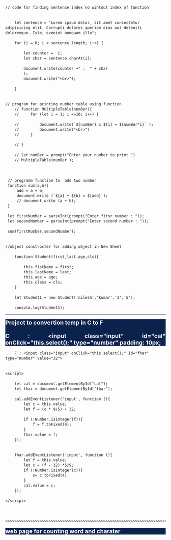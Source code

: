     // code for finding sentence index no wihtout index of function 


        let sentence = "Lorem ipsum dolor, sit amet consectetur adipisicing elit. Corrupti dolores aperiam eius aut deleniti doloremque. Iste, eveniet numquam illo";

        for (i = 0; i < sentence.length; i++) {
            
            let counter =  i;
            let char = sentence.charAt(i);

            document.write(counter +" :  " + char 
            );
            document.write("<br>");
            
        }


    // program for printing number table using function
        // function MultipleTable(numBer){
        //     for (let i = 1; i <=10; i++) {
                
        //         document.write(`${numBer} x ${i} = ${numBer*i}` );
        //         document.write("<br>")
        //     }

        // }

        // let numBer = prompt("Enter your number to print ")
        // MultipleTable(numBer );



     // programm function to  add two number  
     function sum(a,b){
         add = a + b;
         document.write (`${a} + ${b} = ${add}`);
         // document.write (a + b);
     }
     
     let firstNumber = parseInt(prompt("Enter firsr number : "));
     let secondNumber = parseInt(prompt("Enter second number : "));

     sum(firstNumber,secondNumber);

     
    //object constrocter for adding object in New Sheet

        function Student(first,last,age,cls){

            this.fistName = first;
            this.lastName = last;
            this.age = age;
            this.class = cls;
        }

        let Student1 = new Student('nilesh','kumar','3','5');

        console.log(Student1);


__________________________

Project to convertion temp in C to F <br><br>
        C : <input class="input" id="cal" onClick="this.select();" type="number" padding: 10px;
        
        F : <input class="input" onClick="this.select();" id="fhar" type="number" value="32">
    

    <script>

        let cal = document.getElementById("cal");
        let fhar = document.getElementById("fhar");
    
        cal.addEventListener('input', function (){
            let c = this.value;
            let f = (c * 9/5) + 32;

            if (!Number.isInteger(f)){
                f = f.toFixed(4);
            }
            fhar.value = f;
        });


        fhar.addEventListener('input', function (){
            let f = this.value;
            let c = (f - 32) *5/9;
            if (!Number.isInteger(c)){
                c= c.toFixed(4);
            }
            cal.value = c;
        });

    </script>



    >>>>>>>>>>>>>>>>>>>>>>>>>>>>>>>>>>>>>>>>>>>>>>>>>>>>>>>>>>>>>>>>>>>>>>>>>>>>>>>>>>>>>>>>>>>>>
  web page for counting word and charater
    <style>
        body{
            padding: 50px 100px;
        }

        h1{
            text-align: center;
            background-color: rgb(11, 34, 77);;
            color: white;
            padding: 10px;
            margin: 0px;
        }

        #textbox{
            width: 99.3%;
            border-color: rgb(11, 34, 77);
            font-size: 30px;
        }

        p{
            text-align: center;
            background-color: rgb(11, 34, 77);
            font-size: 20px;
            font-weight: bold;
            color: white;
            margin: 0px;
        }
        

    </style>
</head>

<body>
    <h1 id="joke">Js test </h1>
    <p>Lorem ipsum dolor, sit amet consectetur adipisicing elit. Corrupti dolores aperiam eius aut deleniti doloremque.
        Iste, eveniet numquam illo neque mollitia sint ratione nisi blanditiis dolor unde nesciunt quas impedit
        assumenda odit non sequi, iure quasi quo, hic praesentium repellendus accusamus cumque explicabo? Illo
        voluptatibus tempore expedita ipsum atque molestias laborum sunt, suscipit, ratione est quibusdam error
        praesentium, debitis incidunt corporis accusantium veritatis.</p><br><br><br>


    <h1>Word and Character Counter</h1>

    <textarea id="textbox" cols="30" rows="10"></textarea>

    <p>
        <span id="word">0</span> Word
        <span id="char">0</span> Character
    </p>


    <script>
        let textbox = document.getElementById("textbox");

        textbox.addEventListener('input', function(){
            // for character
            var text = this.value;
            document.getElementById("char").innerHTML = text.length;

            // for word
            text =text.trim();
            let word = text.split(" ");

            let cleanList = word.filter(function(elm){
                return elm != "";
            })
            document.getElementById("word").innerHTML = cleanList.length ;

        });
    </script>

    >>>>>>>>>>>>>>>>>>>>>>>>>>>>>>>>>>>>>>>>>>>>>>>>>>>>>>>>>>>>>>>>>>>>>>>>>>>>>>>>>>>>>>>>>>>>>>>>>>>>>>>>>>>>>>>>>>>>


<!-- code for changing color in backgroung  -->


       <style>
        body {
            margin: 0px;
            padding: 20px 100px;
        }

        h1 {
            text-align: center;
            text-decoration: underline;
        }

        img {
            width: 100%;
            height: auto;
            margin: 0 auto;
        }

        p {
            font-size: 18px;
            text-align: justify;
        }

        #color-switcher {
            float: right;
        }

        .btn {
            width: 20px;
            height: 20px;
            display: inline-block;
            cursor: pointer;
            border: 2px solid gray;
            border-radius: 16px;


        }

        #white {
            background-color: white;
        }

        #aqua {
            background-color: aquamarine;
        }

        #violet {
            background-color: violet;
        }

        #black {
            background-color: rgb(32, 30, 30);

        }
    </style>
</head>

<body>
    <h1 id="joke">Js test </h1>
    <p>Lorem ipsum dolor, sit amet consectetur adipisicing elit. Corrupti dolores aperiam eius aut deleniti doloremque.
        Iste, eveniet numquam illo neque mollitia sint ratione nisi blanditiis dolor unde nesciunt quas impedit
        assumenda odit non sequi, iure quasi quo, hic praesentium repellendus accusamus cumque explicabo? Illo
        voluptatibus tempore expedita ipsum atque molestias laborum sunt, suscipit, ratione est quibusdam error
        praesentium, debitis incidunt corporis accusantium veritatis.
    </p><br><br><br>


    <div id="color-switcher">
        <span class="btn" id="white" onclick="changeBG('white')"></span>
        <span class="btn" id="aqua" onclick="changeBG('aqua')"></span>
        <span class="btn" id="violet" onclick="changeBG('violet')"></span>
        <span class="btn" id="black" onclick="changeBG('rgb(32, 30, 30)')"></span>
    </div>
    <h1 class="text">About Us</h1>

    <img src="im.jpg" alt="">

    <p class="text">
        Lorem ipsum dolor sit amet consectetur adipisicing elit. Aliquam doloremque blanditiis odit, vero quidem ipsum
        non enim ex quisquam atque? Tempora aliquam soluta ratione quia alias impedit numquam amet ea fugiat
        praesentium. Repellat, possimus. Eos reiciendis harum ipsa fugit adipisci necessitatibus, laborum, eum est
        beatae quis, ad vero nesciunt. Dolores qui perferendis ad minus aliquid nostrum, nihil, cupiditate neque velit
        sed quia praesentium perspiciatis fuga aspernatur! Ratione vero laboriosam quibusdam provident dolor iste
        voluptates corrupti accusamus sunt esse molestias maiores repellat maxime rerum enim, nihil corporis delectus.
        Distinctio repellat maiores debitis exercitationem, corrupti ea laudantium consequuntur dolorum fuga labore,
        amet nostrum, atque ad cumque expedita totam. Aperiam unde accusamus in iure voluptas amet tempora eligendi
        recusandae, a porro nemo at earum aliquam praesentium placeat vel dolorum facere distinctio, perspiciatis
        expedita error, sequi itaque temporibus. Totam pariatur vel itaque neque libero. Optio dignissimos ipsa possimus
        voluptate provident eos exercitationem fugiat, beatae consequuntur fuga nam vitae, laboriosam animi quidem!
        Quas, libero dolor. Possimus ratione exercitationem laborum voluptatum sint dolor incidunt! Temporibus ipsum est
        numquam quia fugiat nulla error nostrum. Recusandae animi doloremque error, perferendis delectus ad. Ipsa ipsum
        quod, earum voluptatibus voluptate repudiandae libero harum, commodi illo ad illum numquam quos fugiat quia
        alias, pariatur eveniet dolorem nostrum neque similique et doloribus officiis quis rem? Quas quia mollitia alias
        repellendus debitis soluta est doloremque consequatur magni unde facilis in animi accusantium voluptate ducimus
        cum quasi accusamus earum, nihil aliquam modi ipsum dignissimos ratione incidunt? Consequuntur quos modi rem
        ipsam quam voluptatem odit ratione eius iusto molestias cum corrupti veritatis, velit sunt a! Reiciendis id esse
        dolorem illum odio quas quae, consequatur fugiat officia repellendus velit quisquam non impedit deserunt quo.
        Maxime doloremque quo modi quaerat iusto vitae sit culpa ex beatae, animi, quia soluta nostrum. Soluta
        repellendus totam iure vel impedit iusto error iste est debitis delectus, dolor magnam accusantium nam numquam
        velit minus quos praesentium nulla vitae rem optio nostrum culpa nihil voluptatum. Nihil eligendi quaerat
        voluptas porro vero earum! Distinctio veritatis, mollitia repudiandae atque quibusdam illo et necessitatibus
        libero laboriosam nesciunt dolore fugit molestiae harum aut maiores dolores cum magnam odit a nemo fugiat neque
        autem id dolorem. Necessitatibus similique tempore a inventore ratione quam porro provident impedit assumenda?
        Error esse unde in repellat hic optio quidem consectetur, labore, facilis vel earum officiis, quia velit tempora
        sed! Maxime expedita harum deleniti pariatur totam? Debitis quaerat, quisquam laboriosam iure, magnam itaque nam
        repudiandae dolorem vel necessitatibus architecto optio ipsam? Corporis odio consectetur assumenda adipisci
        alias. Eius nihil veniam, aperiam tempora tempore, corporis mollitia ea magnam aliquid quos sed autem recusandae
        distinctio eaque molestiae nam voluptatem accusantium ipsam, illum omnis dolore. Mollitia quia a dolor
        aspernatur consequuntur laborum rem, ratione at rerum commodi dolorem similique provident blanditiis, placeat
        quae repudiandae qui ipsa. Debitis voluptate nisi minima incidunt inventore dolor accusantium quidem, dicta
        expedita, possimus illum unde nesciunt omnis! Nam vel labore fugit libero quis quo id consectetur dolore.
        Ratione et amet, incidunt molestiae doloribus quia culpa, minus ea repudiandae, deserunt quisquam deleniti?
    </p>


    <script>

        function changeBG(color) {
            document.body.style.backgroundColor = color;

            let txt = document.getElementsByClassName("text");
            if (color == "rgb(32, 30, 30)") {
                for (let elm of txt) {
                    elm.style.color = "white";
                }
            }
            else {
                for (elm of txt) {
                    elm.style.color = "black"
                }
            }
        }
    </script>


    >>>>>>>>>>>>>>>>>>>>>>>>>>>>>>>>>>>>>>>>>>>>>>>>>>>>>>>>>>>>>>>>>>>>>>>>>>

sticky menu bar 


        <style>
        body{
            margin: 0px;

        }

        #header{
            text-align: center;
        }

        #logo{
            width: 250px;
            height: auto;
        }
        #menu-bar{
            text-align: center;
            background-color: aquamarine;
        }
        #menu-bar li{
            display: inline-block;
            padding: 15px 10px;
            font-size: 18px;
            color: white;
            font-weight: bold;
            cursor: pointer;
        }

        #container{
            text-align: center;
            padding: 50px 100px;
        }

        #about-img{
            width: 100%;
        }

        .sticky{
            position: fixed;
            top: 0;
            width: 100%;

        }



    </style>
</head>

<body>
   

    <div id="header">
        <img src="pngtree-modern-abstract-3d-logo-png-image_771012.jpg" id="logo" alt="">
    </div>

    <nav id="menu-bar" >

        <li>Home</li>
        <li>About Us</li>
        <li>Our Team</li>
        <li>clinet</li>
        <li>Contact Us</li>
    </nav>

    <div id="container">
        <h1>Ahout Us</h1>
        <img src="im.jpg"  id="about-img" alt="">
        <p>
            Lorem ipsum dolor sit amet consectetur adipisicing elit. Voluptatum nam asperiores quos. Numquam atque beatae rem consequatur quae dolor unde suscipit id cum hic animi vel cupiditate, nobis eaque temporibus, ipsa, dolorum non possimus delectus. Tenetur minus sed fuga molestiae doloremque odio labore error nam recusandae aperiam accusamus, facilis, reprehenderit explicabo eligendi illo eos ad necessitatibus magnam id impedit reiciendis. Repudiandae debitis qui sed minus error! Eum excepturi voluptates nam a enim officiis nesciunt tempora exercitationem, repudiandae eveniet sed ipsa aut fuga distinctio architecto nihil quae inventore et qui assumenda. Sed expedita incidunt corrupti deleniti cupiditate harum officiis, deserunt sapiente placeat ipsam eius fugit explicabo illo asperiores fugiat impedit quis quia voluptatum laborum cumque nemo molestias. Maiores reiciendis iste rerum voluptates rem, aperiam laborum veritatis, repellat in dolores eaque commodi quos cumque nemo. Consequatur ad provident nam exercitationem vitae facilis odit accusantium ducimus pariatur minima. Sunt natus accusantium, consequatur velit nihil error illo fuga repellendus deleniti dolore officia inventore cumque debitis fugiat quisquam tenetur corrupti, consectetur eaque tempora ipsa! Et totam temporibus porro, pariatur voluptas deleniti corporis incidunt sequi itaque? Ad tempore optio corporis amet quae nobis culpa atque. Quo doloremque placeat dolor laborum facere ipsum, porro laboriosam eligendi iusto incidunt doloribus voluptatum neque mollitia repudiandae pariatur aperiam dolorum unde itaque labore debitis. Ea a earum distinctio aspernatur dolorem sapiente cum sunt, quas animi beatae aperiam doloremque nam dolor praesentium blanditiis quisquam eveniet, aliquid alias, fugit sequi ducimus. Voluptate impedit voluptatum vel autem recusandae, laudantium obcaecati? Expedita ipsa, architecto facilis nobis a pariatur doloremque necessitatibus ad, omnis aliquid odit, error cumque provident quis numquam illo cum quod blanditiis ea officia nemo! Exercitationem voluptatum eveniet repellendus harum a temporibus nam, id tempore perferendis necessitatibus dolor eligendi adipisci repellat ab tenetur excepturi tempora nostrum beatae officia deleniti. Enim nam corrupti placeat minima a! Iure quas iusto sequi, velit doloremque itaque nam temporibus ipsam dolor sit porro, harum molestiae omnis provident expedita, sed molestias reiciendis nihil ducimus quae dignissimos voluptatum perferendis? Exercitationem, eaque. Illum dicta sequi quos laboriosam corporis mollitia eum unde quae quisquam rem. Accusantium, nisi sequi eos dicta, distinctio temporibus provident autem commodi reprehenderit, sunt quod id delectus maiores sapiente et nemo! Distinctio illo doloremque modi repellat doloribus, cum aliquam blanditiis sed in ea laudantium, magnam porro et quisquam. Culpa perferendis rem, consequuntur sunt illum sequi ad labore atque voluptates perspiciatis aliquid autem vel minus sed iusto a. Atque, magni. Corrupti sit laboriosam deleniti? Debitis expedita voluptates dignissimos aperiam magnam fugiat tenetur fugit facilis eligendi, esse ipsum quisquam minima vel excepturi odit voluptas sed! Maxime nesciunt cum harum doloribus, ullam id numquam assumenda fuga optio laborum esse eius nostrum. Ea est dolores eius! Repellendus similique reprehenderit necessitatibus in voluptatum quidem quia dolore perferendis, minima reiciendis voluptatibus, corrupti aliquam sit deleniti nam non mollitia porro! Blanditiis, quod suscipit ipsum corrupti velit ipsa modi vero, repudiandae vel harum illo aliquam culpa? Itaque impedit tenetur ipsa esse laborum repudiandae ipsam fugiat! Ullam praesentium voluptatibus, quod obcaecati, fugiat facilis, ratione omnis ipsa magni tenetur placeat.
        </p>
    </div>


    <script>
        window.addEventListener('scroll',function(){
            let navbar = document.getElementById("menu-bar");

            if (window.pageYOffset >= 250) {

                navbar.classList.add('sticky');
            }else{
                navbar.classList.remove('sticky');
            }
        })

    </script>


>>>>>>>>>>>>>>>>>>>>>>>>>>>>>>>>>>>>>>>>>>>>>>>>>>>>>>>>>>>>>>>>>>>>>>>>>>>>>>>>>>>

